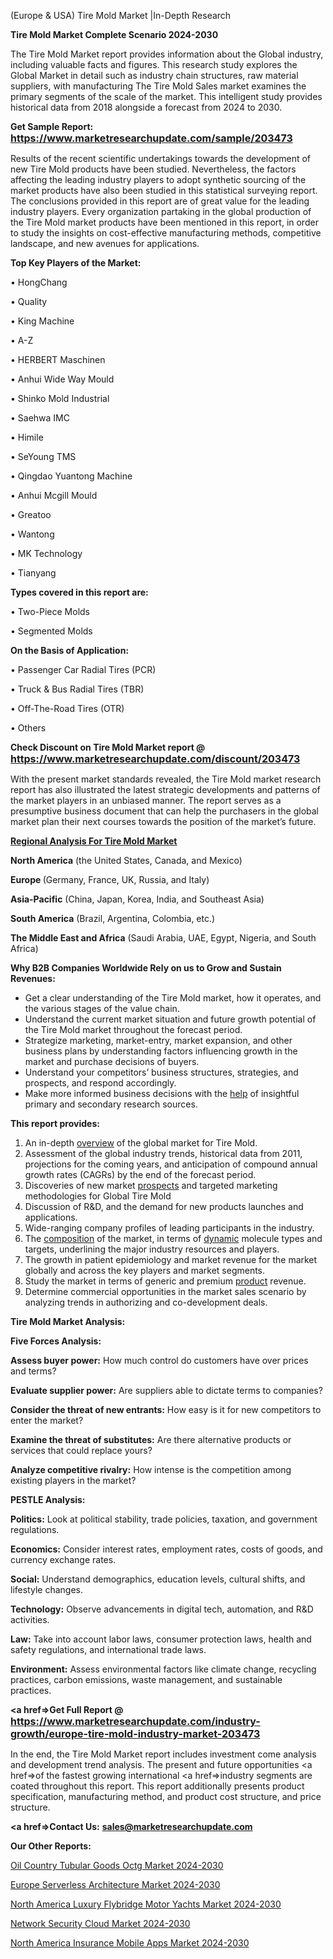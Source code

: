  (Europe & USA) Tire Mold Market |In-Depth Research

<strong>Tire Mold Market Complete Scenario 2024-2030</strong>

The Tire Mold Market report provides information about the Global industry, including valuable facts and figures. This research study explores the Global Market in detail such as industry chain structures, raw material suppliers, with manufacturing The Tire Mold Sales market examines the primary segments of the scale of the market. This intelligent study provides historical data from 2018 alongside a forecast from 2024 to 2030.

<strong>Get Sample Report: <a href=https://www.marketresearchupdate.com/sample/203473><font size=3 color=#0000ff>https://www.marketresearchupdate.com/sample/203473</font></a></strong>

Results of the recent scientific undertakings towards the development of new Tire Mold products have been studied. Nevertheless, the factors affecting the leading industry players to adopt synthetic sourcing of the market products have also been studied in this statistical surveying report. The conclusions provided in this report are of great value for the leading industry players. Every organization partaking in the global production of the Tire Mold market products have been mentioned in this report, in order to study the insights on cost-effective manufacturing methods, competitive landscape, and new avenues for applications.

<strong>Top Key Players of the Market:</strong>

• HongChang

• Quality

• King Machine

• A-Z

• HERBERT Maschinen

• Anhui Wide Way Mould

• Shinko Mold Industrial

• Saehwa IMC

• Himile

• SeYoung TMS

• Qingdao Yuantong Machine

• Anhui Mcgill Mould

• Greatoo

• Wantong

• MK Technology

• Tianyang

<strong>Types covered in this report are: </strong>

• Two-Piece Molds

• Segmented Molds

<strong>On the Basis of Application:</strong>

• Passenger Car Radial Tires (PCR)

• Truck & Bus Radial Tires (TBR)

• Off-The-Road Tires (OTR)

• Others

<strong>Check Discount on Tire Mold Market report @ <a href=https://www.marketresearchupdate.com/discount/203473><font size=3 color=#0000ff>https://www.marketresearchupdate.com/discount/203473</font></a></strong>

With the present market standards revealed, the Tire Mold market research report has also illustrated the latest strategic developments and patterns of the market players in an unbiased manner. The report serves as a presumptive business document that can help the purchasers in the global market plan their next courses towards the position of the market’s future.

<strong><u><b>Regional Analysis For Tire Mold Market</b></u></strong>

<strong><b>North America</b></strong> (the United States, Canada, and Mexico)

<strong><b>Europe </b></strong>(Germany, France, UK, Russia, and Italy)

<strong><b>Asia-Pacific</b></strong> (China, Japan, Korea, India, and Southeast Asia)

<strong><b>South America</b></strong> (Brazil, Argentina, Colombia, etc.)

<strong><b>The Middle East and Africa</b></strong> (Saudi Arabia, UAE, Egypt, Nigeria, and South Africa)

<strong>Why B2B Companies Worldwide Rely on us to Grow and Sustain Revenues:</strong>
<ul>
  <li>Get a clear understanding of the Tire Mold market, how it operates, and the various stages of the value chain.</li>
  <li>Understand the current market situation and future growth potential of the Tire Mold market throughout the forecast period.</li>
  <li>Strategize marketing, market-entry, market expansion, and other business plans by understanding factors influencing growth in the market and purchase decisions of buyers.</li>
  <li>Understand your competitors’ business structures, strategies, and prospects, and respond accordingly.</li>
  <li>Make more informed business decisions with the <a href=ASDF991299>help</a> of insightful primary and secondary research sources.</li>
</ul>
<strong>This report provides:</strong>
<ol>
  <li>An in-depth <a href=>overview</a> of the global market for Tire Mold.</li>
  <li>Assessment of the global industry trends, historical data from 2011, projections for the coming years, and anticipation of compound annual growth rates (CAGRs) by the end of the forecast period.</li>
  <li>Discoveries of new market <a href=>prospects</a> and targeted marketing methodologies for Global Tire Mold</li>
  <li>Discussion of R&amp;D, and the demand for new products launches and applications.</li>
  <li>Wide-ranging company profiles of leading participants in the industry.</li>
  <li>The <a href=ASDF881288>composition</a> of the market, in terms of <a href=>dynamic</a> molecule types and targets, underlining the major industry resources and players.</li>
  <li>The growth in patient epidemiology and market revenue for the market globally and across the key players and market segments.</li>
  <li>Study the market in terms of generic and premium <a href=>product</a> revenue.</li>
  <li>Determine commercial opportunities in the market sales scenario by analyzing trends in authorizing and co-development deals.</li>
</ol>

<strong>Tire Mold Market Analysis:</strong>

<strong>Five Forces Analysis:</strong>

<strong>Assess buyer power:</strong> How much control do customers have over prices and terms?

<strong>Evaluate supplier power:</strong> Are suppliers able to dictate terms to companies?

<strong>Consider the threat of new entrants:</strong> How easy is it for new competitors to enter the market?

<strong>Examine the threat of substitutes:</strong> Are there alternative products or services that could replace yours?

<strong>Analyze competitive rivalry:</strong> How intense is the competition among existing players in the market?

<strong>PESTLE Analysis:</strong>

<strong>Politics:</strong> Look at political stability, trade policies, taxation, and government regulations.

<strong>Economics:</strong> Consider interest rates, employment rates, costs of goods, and currency exchange rates.

<strong>Social:</strong> Understand demographics, education levels, cultural shifts, and lifestyle changes.

<strong>Technology:</strong> Observe advancements in digital tech, automation, and R&D activities.

<strong>Law:</strong> Take into account labor laws, consumer protection laws, health and safety regulations, and international trade laws.

<strong>Environment:</strong> Assess environmental factors like climate change, recycling practices, carbon emissions, waste management, and sustainable practices.

<strong><a href=>Get Full Report</a> @ <a href=https://www.marketresearchupdate.com/industry-growth/europe-tire-mold-industry-market-203473><font size=3 color=#0000ff>https://www.marketresearchupdate.com/industry-growth/europe-tire-mold-industry-market-203473</font></a></strong>

In the end, the Tire Mold Market report includes investment come analysis and development trend analysis. The present and future opportunities <a href=>of</a> the fastest growing international <a href=>industry</a> segments are coated throughout this report. This report additionally presents product specification, manufacturing method, and product cost structure, and price structure.

<strong><a href=><strong>Contact Us:</strong></a></strong>
<strong>sales@marketresearchupdate.com</strong>

<strong>Our Other Reports:</strong>

<a href=https://www.linkedin.com/pulse/oil-country-tubular-goods-octg-market-trends>Oil Country Tubular Goods Octg Market 2024-2030</a>

<a href=https://www.linkedin.com/pulse/europe-serverless-architecture-market-size-upcoming>Europe Serverless Architecture Market 2024-2030</a>

<a href=https://www.linkedin.com/pulse/north-america-luxury-flybridge-motor-yachts-market>North America Luxury Flybridge Motor Yachts Market 2024-2030</a>

<a href=https://www.linkedin.com/pulse/network-security-cloud-marketstatistics-covid-19-vzu7f/>Network Security Cloud Market 2024-2030</a>

<a href=https://www.linkedin.com/pulse/north-america-insurance-mobile-apps-market-statistics-paksf/>North America Insurance Mobile Apps Market 2024-2030</a>
